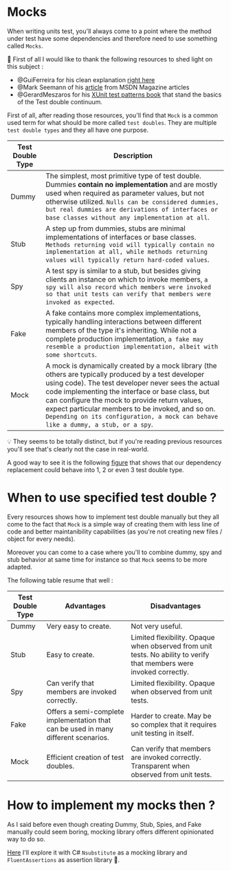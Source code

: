 # Mocks

When writing units test, you'll always come to a point where the method under test have some dependencies and therefore need to use something called `Mocks`.

:pray: First of all I would like to thank the following resources to shed light on this subject :
- @GuiFerreira for his clean explanation [right here](https://www.youtube.com/watch?v=D0dCa9XO4z0&t=3s)
- @Mark Seemann of his [article](https://learn.microsoft.com/en-us/archive/msdn-magazine/2007/september/unit-testing-exploring-the-continuum-of-test-doubles) from MSDN Magazine articles
- @GerardMeszaros for his [XUnit test patterns book](http://xunitpatterns.com/Test%20Double.html) that stand the basics of the Test double continuum.

First of all, after reading those resources, you'll find that `Mock` is a common used term for what should be more called `test doubles`.
They are multiple `test double types` and they all have one purpose.

| Test Double Type | Description |
| --- | --- |
Dummy |	The simplest, most primitive type of test double. Dummies **contain no implementation** and are mostly used when required as parameter values, but not otherwise utilized. `Nulls can be considered dummies, but real dummies are derivations of interfaces or base classes without any implementation at all`.
Stub |	A step up from dummies, stubs are minimal implementations of interfaces or base classes. `Methods returning void will typically contain no implementation at all, while methods returning values will typically return hard-coded values`.
Spy	| A test spy is similar to a stub, but besides giving clients an instance on which to invoke members, `a spy will also record which members were invoked so that unit tests can verify that members were invoked as expected`.
Fake |	A fake contains more complex implementations, typically handling interactions between different members of the type it's inheriting. While not a complete production implementation, `a fake may resemble a production implementation, albeit with some shortcuts`.
Mock | 	A mock is dynamically created by a mock library (the others are typically produced by a test developer using code). The test developer never sees the actual code implementing the interface or base class, but can configure the mock to provide return values, expect particular members to be invoked, and so on. `Depending on its configuration, a mock can behave like a dummy, a stub, or a spy`.

:bulb: They seems to be totally distinct, but if you're reading previous resources you'll see that's clearly not the case in real-world.

A good way to see it is the following [figure](https://learn.microsoft.com/en-us/archive/msdn-magazine/2007/september/images/cc163358.fig02.gif) that shows that our dependency replacement could behave into 1, 2 or even 3 test double type.

# When to use specified test double ?

Every resources shows how to implement test double manually but they all come to the fact that `Mock` is a simple way of creating them with less line of code and better maintanibility capabilities (as you're not creating new files / object for every needs).

Moreover you can come to a case where you'll to combine dummy, spy and stub behavior at same time for instance so that `Mock` seems to be more adapted.

The following table resume that well : 

| Test Double Type | Advantages | Disadvantages |
| --- | --- | --- |
Dummy |	Very easy to create. |	Not very useful.
Stub | Easy to create. | Limited flexibility. Opaque when observed from unit tests. No ability to verify that members were invoked correctly.
Spy | Can verify that members are invoked correctly. | Limited flexibility. Opaque when observed from unit tests.
Fake | 	Offers a semi-complete implementation that can be used in many different scenarios. | Harder to create. May be so complex that it requires unit testing in itself.
Mock | 	Efficient creation of test doubles. | Can verify that members are invoked correctly. Transparent when observed from unit tests.

# How to implement my mocks then ?

As I said before even though creating Dummy, Stub, Spies, and Fake manually could seem boring, mocking library offers different opinionated way to do so.

[Here](./mocks.nsubstitute.md) I'll explore it with C# `Nsubstitute` as a mocking library and `FluentAssertions` as assertion library :rocket:.